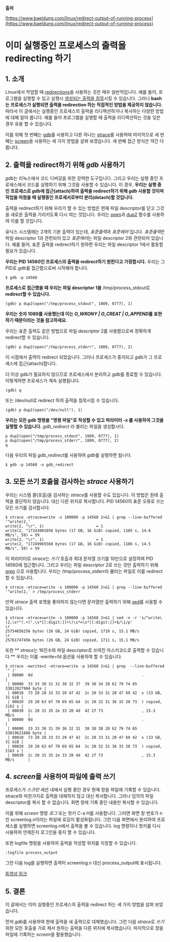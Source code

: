 **출처**

[https://www.baeldung.com/linux/redirect-output-of-running-process](https://www.baeldung.com/linux/redirect-output-of-running-process)

# 이미 실행중인 프로세스의 출력을 redirecting 하기

## 1. 소개

Linux에서 작업할 때 [redirections](https://www.baeldung.com/linux/pipes-redirection)을 사용하는 것은 매우 일반적입니다. 예를 들어, 프로그램을 실행할 수 있고 실행시 [생성되는 출력을 침묵](https://www.baeldung.com/linux/silencing-bash-output)시킬 수 있습니다. 그러나 **bash는 프로세스가 실행되면 출력을 redirection 하는 직접적인 방법을 제공하지 않습니다.** 따라서 이 글에서는 실행중인 프로세스의 출력을 리디렉션하거나 복사하는 다양한 방법에 대해 알아 봅니다. 예를 들어 프로그램을 실행할 때 출력을 리디렉션하는 것을 잊은 경우 유용 할 수 있습니다.

이를 위해 첫 번째는 [gdb](https://man7.org/linux/man-pages/man1/gdb.1.html)를 사용하고 다른 하나는 [strace](https://man7.org/linux/man-pages/man1/strace.1.html)를 사용하며 마지막으로 세 번째는 [screen](https://www.baeldung.com/linux/screen-command)을 사용하는 세 가지 방법을 살펴 보겠습니다. 세 번째 접근 방식은 약간 다릅니다.

## 2. 출력을 redirect하기 위해 *gdb* 사용하기

*gdb*는 리눅스에서 코드 디버깅을 위한 강력한 도구입니다. 그리고 우리는 실행 중인 프로세스에서 코드를 실행하기 위해 그것을 사용할 수 있습니다. 이 경우, **우리는 실행 중인 프로세스로 *gdb*에 접근(attach)하여 출력을 redirect하기 위해 *gdb* 사용할 것이며 작업을 마쳤을 때 실행중인 프로세서로부터 분리(detach)할 것입니다.**

출력을 redirect하기 위해 우리가 할 수 있는 방법은 현재 파일 descriptor를 닫고 그것을 새로운 출력을 가리키도록 다시 여는 것입니다. 우리는 [open](https://www.man7.org/linux/man-pages/man2/open.2.html)과 [dup2](https://www.man7.org/linux/man-pages/man2/dup.2.html) 함수를 사용하여 이를 할 것입니다.

유닉스 시스템에는 2개의 기본 출력이 있는데, *표준출력*과 *표준에러* 입니다. *표준출력*은 파일 descriptor 1과 관련되어 있고 *표준에러*는 파일 descriptor 2와 관련되어 있습니다. 예를 들어, 표준 출력을 redirect하기 원하면 우리는 파일 descriptor 1에서 활동할 필요가 있습니다.

**우리는 PID 14560인 프로세스의 출력을 redirect하기 원한다고 가정합시다.** 우리는 그 PID로 *gdb*를 접근함으로써 시작해야 합니다.

```shell
$ gdb -p 14560
```

**프로세스로 접근했을 때 우리는 파일 descriptor 1을** /tmp/process_stdout로 **redirect할 수 있습니다.**

```shell
(gdb) p dup2(open("/tmp/process_stdout", 1089, 0777), 1)
```

**우리는 숫자 1089를 사용했는데 이는 *O_WRONY | O_CREAT | O_APPEND*를 표현하기 때문이라는 것을 참고하세요.**

우리는 표준 출력도 같은 방법으로  파일 descriptor 2를 사용함으로써 정확하게 redirect할 수 있습니다.

```shell
(gdb) p dup2(open("/tmp/process_stderr", 1089, 0777), 2)
```

이 시점에서 출력이 redirect 되었습니다. 그러나 프로세스가 중지되고 *gdb*가 그 프로세스에 접근(attach)합니다.

더 이상 gdb가 필요하지 않으므로 프로세스에서 분리하고 *gdb*를 종료할 수 있습니다. 이렇게하면 프로세스가 계속 실행됩니다.

```shell
(gdb) q
```

또는 /dev/null로 redirect 하여 출력을 침묵시킬 수 있습니다.

```shell
(gdb) p dup2(open("/dev/null"), 1)
```

**우리는 모든 *gdb* 명령을 "명령 파일"로 작성할 수 있고 파라미터 -x 를 사용하여 그것을 실행할 수 있습니다.**
*gdb_redirect* 라 불리는 파일을 생성합시다.

```shell
p dup2(open("/tmp/process_stdout", 1089, 0777), 1)
p dup2(open("/tmp/process_stderr", 1089, 0777), 2)
q
```

다음 우리의 파일 *gdb_redirect*를 사용하여 *gdb*를 실행하면 됩니다.

```shell
$ gdb -p 14560 -x gdb_redirect
```

## 3. 모든 쓰기 호출을 검사하는 *strace* 사용하기

우리는 시스템 콜(호출)을 검사하는 *strace*를 사용할 수도 있습니다. 이 방법은 원래 출력을 중단하지 않습니다. 대신 다른 위치로 복사합니다.
PID 14560의 표준 오류로 쓰는 모든 쓰기를 검사합시다.

```shell
$ strace -etrace=write -s 100000 -p 14560 2>&1 | grep --line-buffered '^write(2,'
write(2, "\r", 1)                       = 1
write(2, "17243001856 bytes (17 GB, 16 GiB) copied, 1185 s, 14.6 MB/s", 59) = 59
write(2, "\r", 1)                       = 1
write(2, "17249965568 bytes (17 GB, 16 GiB) copied, 1186 s, 14.5 MB/s", 59) = 59
```

이 파라미터로 *strace*는 *쓰기* 호출과 최대 문자열 크기를 10만으로 설정하여 PID 14560에 접근합니다. 그리고 우리는 파일 descriptor 2로 쓰는 것만 출력하기 위해 [grep](https://www.baeldung.com/linux/common-text-search#the-grep-command) 으로 사용합니다.
우리는 /tmp/process_stderr라 불리는 파일로 이를 redirect할 수 있습니다.

```shell
$ strace -etrace=write -s 100000 -p 14560 2>&1 | grep --line-buffered '^write(2,' > /tmp/process_stderr
```

만약 *strace* 출력 포멧을 좋아하지 않는다면 문자열만 출력하기 위해 [sed](https://www.baeldung.com/linux/redirect-output-of-running-process)를 사용할 수 있습니다.

```shell
$ strace -etrace=write -s 100000 -p 14560 2>&1 | sed -n -r 's/^write\(2,\s*"(.+)",\s*[[:digit:]]+\)\s*=\s*[[:digit:]]+$/\1/p'
\r
25754656256 bytes (26 GB, 24 GiB) copied, 1710 s, 15.1 MB/s
\r
25761747456 bytes (26 GB, 24 GiB) copied, 1711 s, 15.1 MB/s
```

또한 ** *strace*는 16진수와 파일 descriptor로 쓰여진 아스키코드로 출력할 수 있습니다.** 우리는 이를 -ewrite=fd 옵션을 사용하여 할 수 있습니다.

```shell
$ strace -ewrite=2 -etrace=write -p 14560 2>&1 | grep  --line-buffered '^ |'
 | 00000  0d                                                .                |
 | 00000  33 33 30 31 32 30 32 37  39 30 34 20 62 79 74 65  33012027904 byte |
 | 00010  73 20 28 33 33 20 47 42  2c 20 33 31 20 47 69 42  s (33 GB, 31 GiB |
 | 00020  29 20 63 6f 70 69 65 64  2c 20 32 31 36 32 20 73  ) copied, 2162 s |
 | 00030  2c 20 31 35 2e 33 20 4d  42 2f 73                 , 15.3 MB/s      |
 | 00000  0d                                                .                |
 | 00000  33 33 30 31 39 36 32 31  38 38 38 20 62 79 74 65  33019621888 byte |
 | 00010  73 20 28 33 33 20 47 42  2c 20 33 31 20 47 69 42  s (33 GB, 31 GiB |
 | 00020  29 20 63 6f 70 69 65 64  2c 20 32 31 36 33 20 73  ) copied, 2163 s |
 | 00030  2c 20 31 35 2e 33 20 4d  42 2f 73                 , 15.3 MB/s      |
```

## 4. *screen*을 사용하여 파일에 출력 쓰기

프로세스가 *스크린* 세션 내에서 실행 중인 경우 현재 창을 파일에 기록할 수 있습니다. strace와 마찬가지로 출력을 대체하지 않고 대신 복사합니다. 그러나 임의의 파일 descriptor를 복사 할 수 없습니다. 화면 창에 기록 중인 내용만 복사할 수 있습니다.

이를 위해 *screen* 명령 *로그* 또는 핫키 C-a H를 사용합니다. 그러면 화면 창 번호가 n 인 screenlog.n이라는 파일에 로깅이 활성화됩니다. 그런 다음 화면에서 분리하여 프로세스를 실행하면 screenlog.n에서 출력을 볼 수 있습니다. log 명령이나 핫키를 다시 사용하여 언제든지 로그인을 중지 할 수 있습니다.

또한 logfile 명령을 사용하여 출력을 작성할 위치를 지정할 수 있습니다.

```shell
:logfile process_output
```
그런 다음 log를 실행하면 출력이 screenlog.n 대신 process_output에 표시됩니다.

[동영상 링크](https://www.baeldung.com/wp-content/uploads/sites/2/2020/12/salida.mp4)

## 5. 결론

이 글에서는 이미 실행중인 프로세스의 출력을 redirect 하는 세 가지 방법을 살펴 보았습니다.

먼저 *gdb*를 사용하여 현재 출력을 새 출력으로 대체했습니다. 그런 다음 *strace*로 *쓰기* 위한 모든 호출을 가로 채서 원하는 출력을 다른 위치에 복사했습니다. 마지막으로 창을 파일에 기록하는 *screen*을 활용했습니다.
